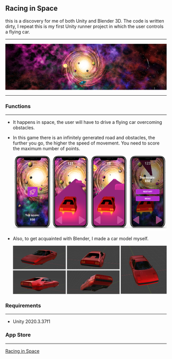 ## Racing in Space

this is a discovery for me of both Unity and Blender 3D. The code is written dirty, I repeat this is my first Unity runner project in which the user controls a flying car.

____

<img src="https://github.com/PavelLyutikov/RacingInSpace/blob/main/Screenshot/5.png?raw=true" title="" alt="5.png" data-align="center">

____

### Functions

____

- It happens in space, the user will have to drive a flying car overcoming obstacles.

- In this game there is an infinitely generated road and obstacles, the further you go, the higher the speed of movement. You need to score the maximum number of points.
  
  <img src="https://github.com/PavelLyutikov/RacingInSpace/blob/main/Screenshot/Group%20205.png?raw=true" title="" alt="Group 205.png" data-align="center">

- Also, to get acquainted with Blender, I made a car model myself.
  
  <img src="https://github.com/PavelLyutikov/RacingInSpace/blob/main/Screenshot/Group%20204.png?raw=true" title="" alt="Group 204.png" data-align="center">

### Requirements

____

- Unity 2020.3.37f1

### App Store

____

[Racing in Space](https://apps.apple.com/us/app/racing-in-space/id1633383350)
